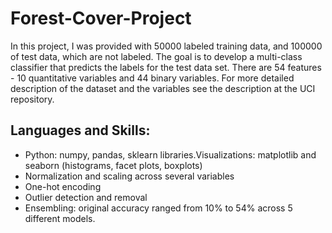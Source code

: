 # Forest-Cover-Project
In this project, I was provided with 50000 labeled training data, and 100000 of test data, which are not labeled. The goal is to develop a multi-class classifier that predicts the labels for the test data set. There are 54 features - 10 quantitative variables and 44 binary variables. For more detailed description of the dataset and the variables see the description at the UCI repository.

## Languages and Skills:
* Python: numpy, pandas, sklearn libraries.Visualizations: matplotlib and seaborn (histograms, facet plots, boxplots) 
* Normalization and scaling across several variables
* One-hot encoding
* Outlier detection and removal
* Ensembling: original accuracy ranged from 10% to 54% across 5 different models.

